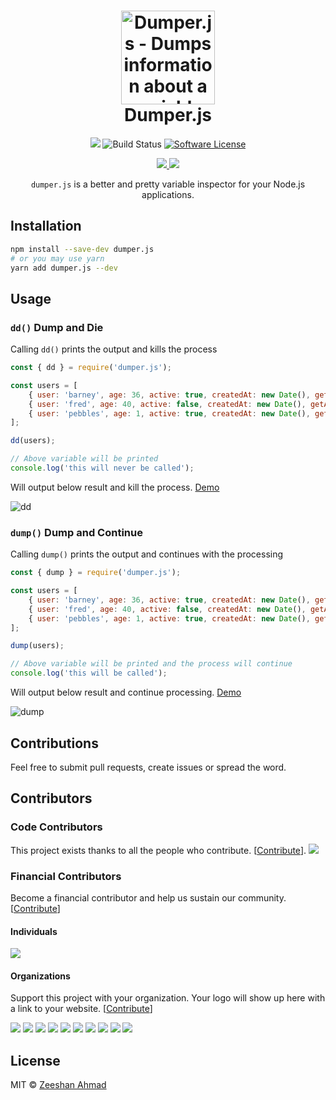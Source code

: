 <h1 align="center">
	<img height="150" src="https://cdn.rawgit.com/ziishaned/dumper.js/master/logo.svg" alt="Dumper.js - Dumps information about a variable" />
	<br> Dumper.js
</h1>
<p align="center">
  <a href="https://travis-ci.org/ziishaned/dumper.js">
		<a href="https://opencollective.com/dumperjs" alt="Financial Contributors on Open Collective"><img src="https://opencollective.com/dumperjs/all/badge.svg?label=financial+contributors" /></a> <img src="https://img.shields.io/travis/ziishaned/dumper.js/master.svg" alt="Build Status">
	</a>
	<a href="https://github.com/ziishaned/dumper.js">
		<img src="https://img.shields.io/badge/license-MIT-brightgreen.svg" alt="Software License">
	</a>
</p>
<p align="center">
  <a href="https://twitter.com/ziishaned">
    <img src="https://img.shields.io/twitter/follow/ziishaned.svg?style=social" />
  </a>
  <a href="https://github.com/ziishaned">
    <img src="https://img.shields.io/github/followers/ziishaned.svg?label=Follow%20%40ziishaned&style=social" />
  </a>
</p>

<p align="center"><code>dumper.js</code> is a better and pretty variable inspector for your Node.js applications.</p>

## Installation

```bash
npm install --save-dev dumper.js
# or you may use yarn
yarn add dumper.js --dev
```

## Usage

### `dd()` Dump and Die

Calling `dd()` prints the output and kills the process

```js
const { dd } = require('dumper.js');

const users = [
    { user: 'barney', age: 36, active: true, createdAt: new Date(), getAge: () => this.age },
    { user: 'fred', age: 40, active: false, createdAt: new Date(), getAge: () => this.age },
    { user: 'pebbles', age: 1, active: true, createdAt: new Date(), getAge: () => this.age }
];

dd(users);

// Above variable will be printed
console.log('this will never be called');
```

Will output below result and kill the process. [Demo](https://runkit.com/ziishaned/5cc95de6c01d42001ae5eed5)

![dd](https://i.imgur.com/iKIel4s.png)

### `dump()` Dump and Continue

Calling `dump()` prints the output and continues with the processing

```js
const { dump } = require('dumper.js');

const users = [
    { user: 'barney', age: 36, active: true, createdAt: new Date(), getAge: () => this.age },
    { user: 'fred', age: 40, active: false, createdAt: new Date(), getAge: () => this.age },
    { user: 'pebbles', age: 1, active: true, createdAt: new Date(), getAge: () => this.age }
];

dump(users);

// Above variable will be printed and the process will continue
console.log('this will be called');
```

Will output below result and continue processing. [Demo](https://runkit.com/ziishaned/5cc95f368838bf001bb9a6b1)

![dump](https://i.imgur.com/x048cf6.png)

## Contributions

Feel free to submit pull requests, create issues or spread the word.

## Contributors

### Code Contributors

This project exists thanks to all the people who contribute. [[Contribute](CONTRIBUTING.md)].
<a href="https://github.com/ziishaned/dumper.js/graphs/contributors"><img src="https://opencollective.com/dumperjs/contributors.svg?width=890&button=false" /></a>

### Financial Contributors

Become a financial contributor and help us sustain our community. [[Contribute](https://opencollective.com/dumperjs/contribute)]

#### Individuals

<a href="https://opencollective.com/dumperjs"><img src="https://opencollective.com/dumperjs/individuals.svg?width=890"></a>

#### Organizations

Support this project with your organization. Your logo will show up here with a link to your website. [[Contribute](https://opencollective.com/dumperjs/contribute)]

<a href="https://opencollective.com/dumperjs/organization/0/website"><img src="https://opencollective.com/dumperjs/organization/0/avatar.svg"></a>
<a href="https://opencollective.com/dumperjs/organization/1/website"><img src="https://opencollective.com/dumperjs/organization/1/avatar.svg"></a>
<a href="https://opencollective.com/dumperjs/organization/2/website"><img src="https://opencollective.com/dumperjs/organization/2/avatar.svg"></a>
<a href="https://opencollective.com/dumperjs/organization/3/website"><img src="https://opencollective.com/dumperjs/organization/3/avatar.svg"></a>
<a href="https://opencollective.com/dumperjs/organization/4/website"><img src="https://opencollective.com/dumperjs/organization/4/avatar.svg"></a>
<a href="https://opencollective.com/dumperjs/organization/5/website"><img src="https://opencollective.com/dumperjs/organization/5/avatar.svg"></a>
<a href="https://opencollective.com/dumperjs/organization/6/website"><img src="https://opencollective.com/dumperjs/organization/6/avatar.svg"></a>
<a href="https://opencollective.com/dumperjs/organization/7/website"><img src="https://opencollective.com/dumperjs/organization/7/avatar.svg"></a>
<a href="https://opencollective.com/dumperjs/organization/8/website"><img src="https://opencollective.com/dumperjs/organization/8/avatar.svg"></a>
<a href="https://opencollective.com/dumperjs/organization/9/website"><img src="https://opencollective.com/dumperjs/organization/9/avatar.svg"></a>

## License

MIT &copy; [Zeeshan Ahmad](https://twitter.com/ziishaned)
